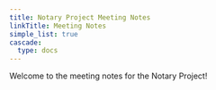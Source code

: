 ```yaml
---
title: Notary Project Meeting Notes
linkTitle: Meeting Notes
simple_list: true
cascade:
  type: docs
---
```


Welcome to the meeting notes for the Notary Project!

